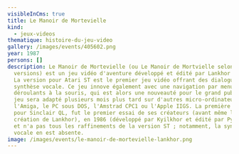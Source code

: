 ```yaml
---
visibleInCms: true
title: Le Manoir de Mortevielle
kind:
  - jeux-videos
thematique: histoire-du-jeu-video
gallery: /images/events/405602.png
year: 1987
persons: []
description: Le Manoir de Mortevielle (ou Le Manoir de Mortvielle selon les
  versions) est un jeu vidéo d'aventure développé et édité par Lankhor en 1987.
  La version pour Atari ST est le premier jeu vidéo offrant des dialogues en
  synthèse vocale. Ce jeu innove également avec une navigation par menus
  déroulants à la souris, qui est alors une nouveauté pour le grand public. Ce
  jeu sera adapté plusieurs mois plus tard sur d'autres micro-ordinateurs, comme
  l'Amiga, le PC sous DOS, l'Amstrad CPC1 ou l'Apple IIGS. La première version,
  pour Sinclair QL, fut le premier essai de ses créateurs (avant même la
  création de Lankhor), en 1986 (développé par Kyilkhor et édité par Pyramide)
  et n'a pas tous les raffinements de la version ST ; notamment, la synthèse
  vocale en est absente.
image: /images/events/le-manoir-de-mortevielle-lankhor.png
---
```

